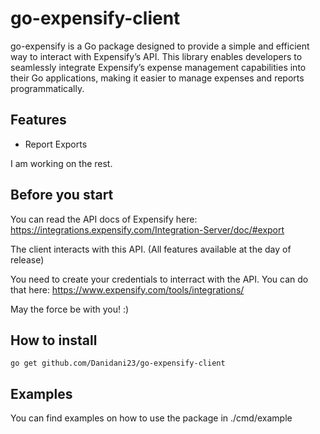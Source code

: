 # go-expensify-client
go-expensify is a Go package designed to provide a simple and efficient way to interact with Expensify’s API. This library enables developers to seamlessly integrate Expensify’s expense management capabilities into their Go applications, making it easier to manage expenses and reports programmatically.

## Features

- Report Exports

I am working on the rest.


## Before you start

You can read the API docs of Expensify here:
https://integrations.expensify.com/Integration-Server/doc/#export

The client interacts with this API. (All features available at the day of release)

You need to create your credentials to interract with the API. You can do that here:
https://www.expensify.com/tools/integrations/

May the force be with you! :)

## How to install

```go get github.com/Danidani23/go-expensify-client```

## Examples

You can find examples on how to use the package in ./cmd/example
